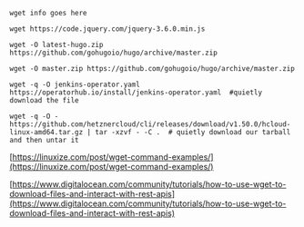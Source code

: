 ```wget info goes here```


````
wget https://code.jquery.com/jquery-3.6.0.min.js

wget -O latest-hugo.zip https://github.com/gohugoio/hugo/archive/master.zip

wget -O master.zip https://github.com/gohugoio/hugo/archive/master.zip

wget -q -O jenkins-operator.yaml https://operatorhub.io/install/jenkins-operator.yaml  #quietly download the file

wget -q -O - https://github.com/hetznercloud/cli/releases/download/v1.50.0/hcloud-linux-amd64.tar.gz | tar -xzvf - -C .  # quietly download our tarball and then untar it
````

[https://linuxize.com/post/wget-command-examples/](https://linuxize.com/post/wget-command-examples/)

[https://www.digitalocean.com/community/tutorials/how-to-use-wget-to-download-files-and-interact-with-rest-apis](https://www.digitalocean.com/community/tutorials/how-to-use-wget-to-download-files-and-interact-with-rest-apis)
